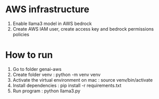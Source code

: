 
# AWS infrastructure
1. Enable llama3 model in AWS bedrock 
2. Create AWS IAM user, create access key and bedrock permissions policies

# How to run
1. Go to folder genai-aws
2. Create folder venv : python -m venv venv
3. Activate the virtual environment on mac : source venv/bin/activate
4. Install dependencies : pip install -r requirements.txt
5. Run program : python llama3.py

